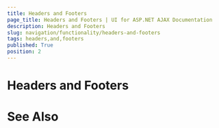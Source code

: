 ```yaml
---
title: Headers and Footers
page_title: Headers and Footers | UI for ASP.NET AJAX Documentation
description: Headers and Footers
slug: navigation/functionality/headers-and-footers
tags: headers,and,footers
published: True
position: 2
---
```


# Headers and Footers



## 

# See Also
